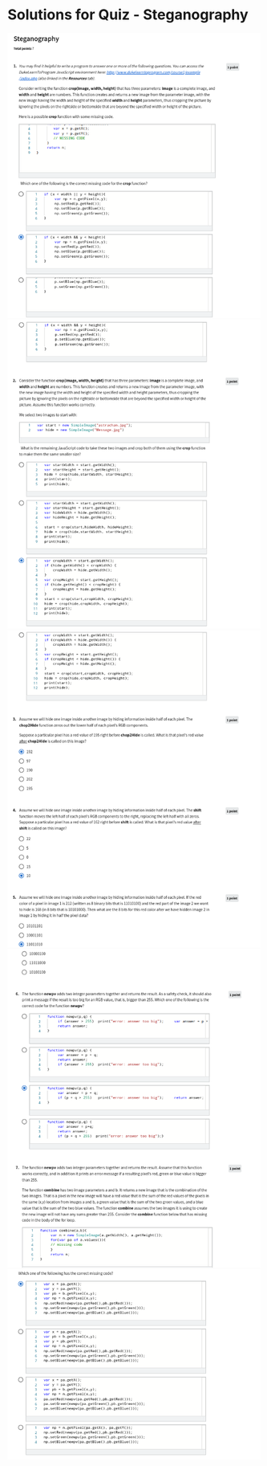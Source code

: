 # Solutions for Quiz - Steganography

![](https://github.com/greyhatguy007/Java-Programming-Software-Specialization/blob/main/C1-Programming%20Foundations%20with%20JavaScript%2C%20HTML%20and%20CSS/week4/Assignment%20-%20Steganography/ss1.png)
![](https://github.com/greyhatguy007/Java-Programming-Software-Specialization/blob/main/C1-Programming%20Foundations%20with%20JavaScript%2C%20HTML%20and%20CSS/week4/Assignment%20-%20Steganography/ss2.png)
![](https://github.com/greyhatguy007/Java-Programming-Software-Specialization/blob/main/C1-Programming%20Foundations%20with%20JavaScript%2C%20HTML%20and%20CSS/week4/Assignment%20-%20Steganography/ss3.png)
![](https://github.com/greyhatguy007/Java-Programming-Software-Specialization/blob/main/C1-Programming%20Foundations%20with%20JavaScript%2C%20HTML%20and%20CSS/week4/Assignment%20-%20Steganography/ss4.png)
![](https://github.com/greyhatguy007/Java-Programming-Software-Specialization/blob/main/C1-Programming%20Foundations%20with%20JavaScript%2C%20HTML%20and%20CSS/week4/Assignment%20-%20Steganography/ss5.png)